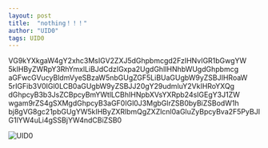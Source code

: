 ```yaml
---
layout: post
title:  "nothing！！！"
author: "UID0"
tags: UID0
---
```


VG9kYXkgaW4gY2xhc3MsIGV2ZXJ5dGhpbmcgd2FzIHNvIGR1bGwgYW  5kIHByZWRpY3RhYmxlLiBJdCdzIGxpa2UgdGhlIHNhbWUgdGhpbmcg aGFwcGVucyBldmVyeSBzaW5nbGUgZGF5LiBUaGUgbW9yZSBJIHRoaW 5rIGFib3V0IGl0LCB0aGUgbW9yZSBJJ20gY29udmluY2VkIHRoYXQg dGhpcyB3b3JsZCBpcyBmYWtlLCBhIHNpbXVsYXRpb24sIGEgY3J1ZW wgam9rZS4gSXMgdGhpcyB3aGF0IGl0J3MgbGlrZSB0byBiZSBodW1h bj8gVG8gc21pbGUgYW5kIHByZXRlbmQgZXZlcnl0aGluZyBpcyBva2F5PyBJIG1lYW4uLi4gSSBjYW4ndCBiZSB0

![UID0](images/uid1.jpg)
